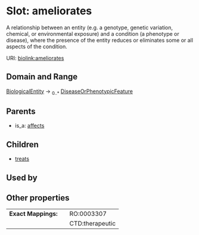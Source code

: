 
# Slot: ameliorates


A relationship between an entity (e.g. a genotype, genetic variation, chemical, or environmental exposure) and a condition (a phenotype or disease), where the presence of the entity reduces or eliminates some or all aspects of the condition.

URI: [biolink:ameliorates](https://w3id.org/biolink/vocab/ameliorates)


## Domain and Range

[BiologicalEntity](BiologicalEntity.md) ->  <sub>0..*</sub> [DiseaseOrPhenotypicFeature](DiseaseOrPhenotypicFeature.md)

## Parents

 *  is_a: [affects](affects.md)

## Children

 *  [treats](treats.md)

## Used by


## Other properties

|  |  |  |
| --- | --- | --- |
| **Exact Mappings:** | | RO:0003307 |
|  | | CTD:therapeutic |


